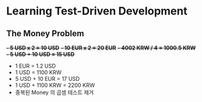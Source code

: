# Learning Test-Driven Development

## The Money Problem
~~**- 5 USD x 2 = 10 USD**~~
~~**- 10 EUR x 2 = 20 EUR**~~
~~**- 4002 KRW / 4 = 1000.5 KRW**~~
~~**- 5 USD + 10 USD = 15 USD**~~
- 1 EUR = 1.2 USD
- 1 USD = 1100 KRW
- 5 USD + 10 EUR = 17 USD
- 1 USD + 1100 KRW = 2200 KRW
- 중복된 Money 의 곱셈 테스트 제거